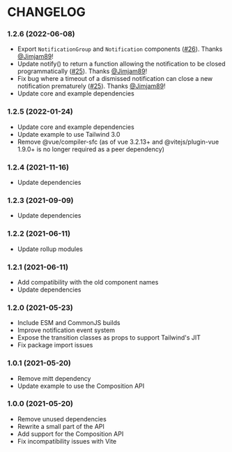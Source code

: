# CHANGELOG

<a name="1.2.6"></a>

### 1.2.6 (2022-06-08)

- Export `NotificationGroup` and `Notification` components ([#26](https://github.com/emmanuelsw/notiwind/pull/26)). Thanks [@Jimjam89](https://github.com/Jimjam89)!
- Update notify() to return a function allowing the notification to be closed programmatically ([#25](https://github.com/emmanuelsw/notiwind/pull/25)). Thanks [@Jimjam89](https://github.com/Jimjam89)!
- Fix bug where a timeout of a dismissed notification can close a new notification prematurely ([#25](https://github.com/emmanuelsw/notiwind/pull/25)). Thanks [@Jimjam89](https://github.com/Jimjam89)!
- Update core and example dependencies

<a name="1.2.5"></a>

### 1.2.5 (2022-01-24)

- Update core and example dependencies
- Update example to use Tailwind 3.0
- Remove @vue/compiler-sfc (as of vue 3.2.13+ and @vitejs/plugin-vue 1.9.0+ is no longer required as a peer dependency)

<a name="1.2.4"></a>

### 1.2.4 (2021-11-16)

- Update dependencies

<a name="1.2.3"></a>

### 1.2.3 (2021-09-09)

- Update dependencies

<a name="1.2.2"></a>

### 1.2.2 (2021-06-11)

- Update rollup modules

<a name="1.2.1"></a>

### 1.2.1 (2021-06-11)

- Add compatibility with the old component names
- Update dependencies

<a name="1.2.0"></a>

### 1.2.0 (2021-05-23)

- Include ESM and CommonJS builds
- Improve notification event system
- Expose the transition classes as props to support Tailwind's JIT
- Fix package import issues

<a name="1.0.1"></a>

### 1.0.1 (2021-05-20)

- Remove mitt dependency
- Update example to use the Composition API

<a name="1.0.0"></a>

### 1.0.0 (2021-05-20)

- Remove unused dependencies
- Rewrite a small part of the API
- Add support for the Composition API
- Fix incompatibility issues with Vite
